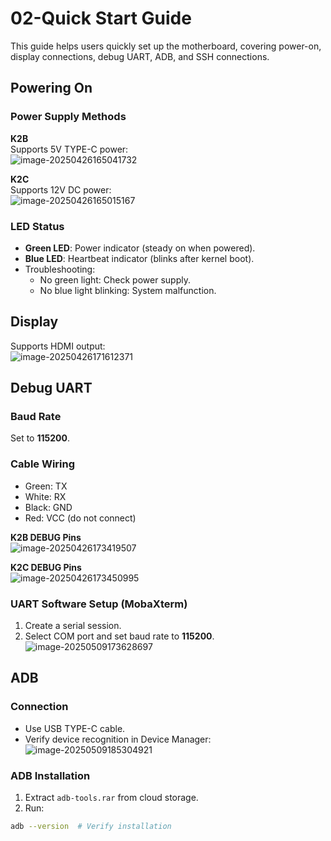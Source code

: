 # 02-Quick Start Guide

This guide helps users quickly set up the motherboard, covering power-on, display connections, debug UART, ADB, and SSH connections.

## Powering On

### Power Supply Methods

**K2B**  
Supports 5V TYPE-C power:  
![image-20250426165041732](http://tanzhtanzh.oss-cn-shenzhen.aliyuncs.com/img/image-20250426165041732.png)  

**K2C**  
Supports 12V DC power:  
![image-20250426165015167](http://tanzhtanzh.oss-cn-shenzhen.aliyuncs.com/img/image-20250426165015167.png)  

### LED Status  
- **Green LED**: Power indicator (steady on when powered).  
- **Blue LED**: Heartbeat indicator (blinks after kernel boot).  
- Troubleshooting:  
  - No green light: Check power supply.  
  - No blue light blinking: System malfunction.  

## Display  
Supports HDMI output:  
![image-20250426171612371](http://tanzhtanzh.oss-cn-shenzhen.aliyuncs.com/img/image-20250426171612371.png)  

## Debug UART

### Baud Rate  
Set to **115200**.  

### Cable Wiring  
- Green: TX  
- White: RX  
- Black: GND  
- Red: VCC (do not connect)  

**K2B DEBUG Pins**  
![image-20250426173419507](http://tanzhtanzh.oss-cn-shenzhen.aliyuncs.com/img/image-20250426173419507.png)  

**K2C DEBUG Pins**  
![image-20250426173450995](http://tanzhtanzh.oss-cn-shenzhen.aliyuncs.com/img/image-20250426173450995.png)  

### UART Software Setup (MobaXterm)  
1. Create a serial session.  
2. Select COM port and set baud rate to **115200**.  
![image-20250509173628697](http://tanzhtanzh.oss-cn-shenzhen.aliyuncs.com/img/image-20250509173628697.png)  

## ADB  
### Connection  
- Use USB TYPE-C cable.  
- Verify device recognition in Device Manager:  
![image-20250509185304921](http://tanzhtanzh.oss-cn-shenzhen.aliyuncs.com/img/image-20250509185304921.png)  

### ADB Installation  
1. Extract `adb-tools.rar` from cloud storage.  
2. Run:  
```bash
adb --version  # Verify installation

